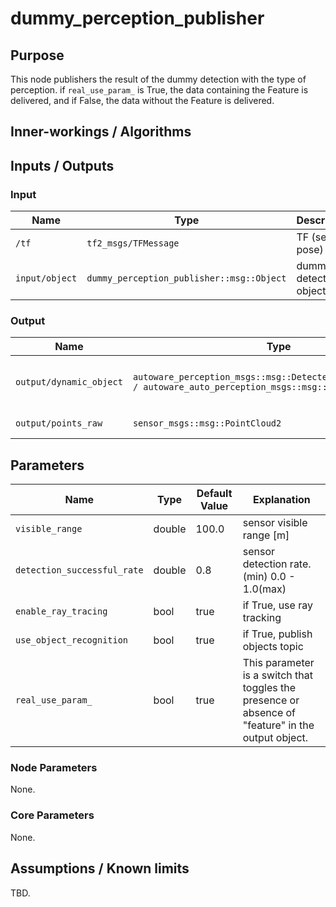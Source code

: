 # dummy_perception_publisher

## Purpose

This node publishers the result of the dummy detection with the type of perception. if `real_use_param_` is True, the data containing the Feature is delivered, and if False, the data without the Feature is delivered.

## Inner-workings / Algorithms

## Inputs / Outputs

### Input

| Name           | Type                                      | Description             |
| -------------- | ----------------------------------------- | ----------------------- |
| `/tf`          | `tf2_msgs/TFMessage`                      | TF (self-pose)          |
| `input/object` | `dummy_perception_publisher::msg::Object` | dummy detection objects |

### Output

| Name                    | Type                                                                                                              | Description                                           |
| ----------------------- | ----------------------------------------------------------------------------------------------------------------- | ----------------------------------------------------- |
| `output/dynamic_object` | `autoware_perception_msgs::msg::DetectedObjectsWithFeature / autoware_auto_perception_msgs::msg::DetectedObjects` | Publishers objects.(True:w/Feature, False:wo/Feature) |
| `output/points_raw`     | `sensor_msgs::msg::PointCloud2`                                                                                   | point cloud of objects                                |

## Parameters

| Name                        | Type   | Default Value | Explanation                                                                                        |
| --------------------------- | ------ | ------------- | -------------------------------------------------------------------------------------------------- |
| `visible_range`             | double | 100.0         | sensor visible range [m]                                                                           |
| `detection_successful_rate` | double | 0.8           | sensor detection rate. (min) 0.0 - 1.0(max)                                                        |
| `enable_ray_tracing`        | bool   | true          | if True, use ray tracking                                                                          |
| `use_object_recognition`    | bool   | true          | if True, publish objects topic                                                                     |
| `real_use_param_`           | bool   | true          | This parameter is a switch that toggles the presence or absence of "feature" in the output object. |

### Node Parameters

None.

### Core Parameters

None.

## Assumptions / Known limits

TBD.
